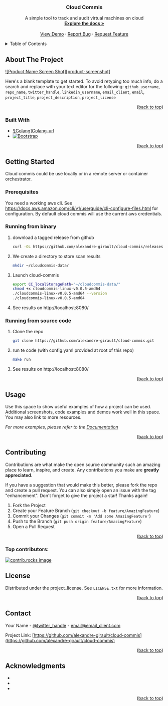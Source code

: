 <a id="readme-top"></a>

<br />
<div align="center">

<h3 align="center">Cloud Commis</h3>

  <p align="center">
    A simple tool to track and audit virtual machines on cloud 
    <br />
    <a href="https://github.com/alexandre-girault/cloud-commis"><strong>Explore the docs »</strong></a>
    <br />
    <br />
    <a href="https://github.com/alexandre-girault/cloud-commis">View Demo</a>
    &middot;
    <a href="https://github.com/alexandre-girault/cloud-commis/issues/new?labels=bug&template=bug-report---.md">Report Bug</a>
    &middot;
    <a href="https://github.com/alexandre-girault/cloud-commis/issues/new?labels=enhancement&template=feature-request---.md">Request Feature</a>
  </p>
</div>



<!-- TABLE OF CONTENTS -->
<details>
  <summary>Table of Contents</summary>
  <ol>
    <li>
      <a href="#about-the-project">About The Project</a>
      <ul>
        <li><a href="#built-with">Built With</a></li>
      </ul>
    </li>
    <li>
      <a href="#getting-started">Getting Started</a>
      <ul>
        <li><a href="#prerequisites">Prerequisites</a></li>
        <li><a href="#installation">Installation</a></li>
      </ul>
    </li>
    <li><a href="#usage">Usage</a></li>
    <li><a href="#roadmap">Roadmap</a></li>
    <li><a href="#contributing">Contributing</a></li>
    <li><a href="#license">License</a></li>
    <li><a href="#contact">Contact</a></li>
    <li><a href="#acknowledgments">Acknowledgments</a></li>
  </ol>
</details>



<!-- ABOUT THE PROJECT -->
## About The Project

[![Product Name Screen Shot][product-screenshot]](https://example.com)

Here's a blank template to get started. To avoid retyping too much info, do a search and replace with your text editor for the following: `github_username`, `repo_name`, `twitter_handle`, `linkedin_username`, `email_client`, `email`, `project_title`, `project_description`, `project_license`

<p align="right">(<a href="#readme-top">back to top</a>)</p>



### Built With

* [![Golang]][Golang-logo][Golang-url]
* [![Bootstrap][Bootstrap.com]][Bootstrap-url]

<p align="right">(<a href="#readme-top">back to top</a>)</p>



<!-- GETTING STARTED -->
## Getting Started

Cloud commis could be use locally or in a remote server or container orchestrator.

### Prerequisites

You need a working aws cli. See https://docs.aws.amazon.com/cli/v1/userguide/cli-configure-files.html for configuration.
By default cloud commis will use the current aws credentials. 


### Running from binary 
1. download a tagged release from github
    ```sh
    curl -OL https://github.com/alexandre-girault/cloud-commis/releases/download/v0.0.5/cloudcommis-linux-v0.0.5-amd64
    ```
2. We create a directory to store scan results
    ```sh
    mkdir ~/cloudcommis-data/
    ```
3. Launch cloud-commis
    ```sh
    export CC_localStoragePath="~/cloudcommis-data/" 
    chmod +x cloudcommis-linux-v0.0.5-amd64 
    ./cloudcommis-linux-v0.0.5-amd64 --version
    ./cloudcommis-linux-v0.0.5-amd64

    ```
4. See results on http://localhost:8080/


### Running from source code
1. Clone the repo
   ```sh
   git clone https://github.com/alexandre-girault/cloud-commis.git
   ```
2. run te code (with config.yaml provided at root of this repo)
   ```sh
   make run
   ```
3. See results on http://localhost:8080/


<p align="right">(<a href="#readme-top">back to top</a>)</p>



<!-- USAGE EXAMPLES -->
## Usage

Use this space to show useful examples of how a project can be used. Additional screenshots, code examples and demos work well in this space. You may also link to more resources.

_For more examples, please refer to the [Documentation](https://example.com)_

<p align="right">(<a href="#readme-top">back to top</a>)</p>





<!-- CONTRIBUTING -->
## Contributing

Contributions are what make the open source community such an amazing place to learn, inspire, and create. Any contributions you make are **greatly appreciated**.

If you have a suggestion that would make this better, please fork the repo and create a pull request. You can also simply open an issue with the tag "enhancement".
Don't forget to give the project a star! Thanks again!

1. Fork the Project
2. Create your Feature Branch (`git checkout -b feature/AmazingFeature`)
3. Commit your Changes (`git commit -m 'Add some AmazingFeature'`)
4. Push to the Branch (`git push origin feature/AmazingFeature`)
5. Open a Pull Request

<p align="right">(<a href="#readme-top">back to top</a>)</p>

### Top contributors:

<a href="https://github.com/alexandre-girault/cloud-commis/graphs/contributors">
  <img src="https://contrib.rocks/image?repo=alexandre-girault/cloud-commis" alt="contrib.rocks image" />
</a>



<!-- LICENSE -->
## License

Distributed under the project_license. See `LICENSE.txt` for more information.

<p align="right">(<a href="#readme-top">back to top</a>)</p>



<!-- CONTACT -->
## Contact

Your Name - [@twitter_handle](https://twitter.com/twitter_handle) - email@email_client.com

Project Link: [https://github.com/alexandre-girault/cloud-commis](https://github.com/alexandre-girault/cloud-commis)

<p align="right">(<a href="#readme-top">back to top</a>)</p>



<!-- ACKNOWLEDGMENTS -->
## Acknowledgments

* []()
* []()
* []()

<p align="right">(<a href="#readme-top">back to top</a>)</p>

[github-cloud-commmis]: https://github.com/alexandre-girault/cloud-commis
[stars-shield]: https://img.shields.io/github/stars/github_username/repo_name.svg?style=for-the-badge
[stars-url]: https://github.com/alexandre-girault/cloud-commis/stargazers
[issues-shield]: https://img.shields.io/github/issues/github_username/repo_name.svg?style=for-the-badge
[issues-url]: https://github.com/alexandre-girault/cloud-commis/issues
[license-shield]: https://img.shields.io/github/license/github_username/repo_name.svg?style=for-the-badge
[license-url]: https://github.com/alexandre-girault/cloud-commis/blob/master/LICENSE.txt
[Golang-logo]: https://go.dev/blog/go-brand/Go-Logo/PNG/Go-Logo_Blue.png
[Golang-url]: https://go.dev/
[Bootstrap.com]: https://img.shields.io/badge/Bootstrap-563D7C?style=for-the-badge&logo=bootstrap&logoColor=white
[Bootstrap-url]: https://getbootstrap.com
[JQuery.com]: https://img.shields.io/badge/jQuery-0769AD?style=for-the-badge&logo=jquery&logoColor=white
[JQuery-url]: https://jquery.com 